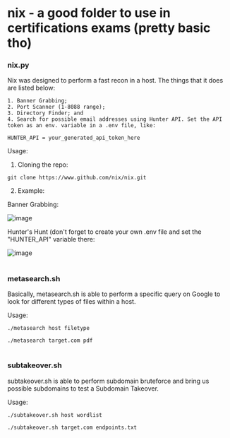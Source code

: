 # nix - a good folder to use in certifications exams (pretty basic tho)

### nix.py

Nix was designed to perform a fast recon in a host. The things that it does are listed below:

    1. Banner Grabbing;
    2. Port Scanner (1-8088 range);
    3. Directory Finder; and
    4. Search for possible email addresses using Hunter API. Set the API token as an env. variable in a .env file, like:
    
   ```HUNTER_API = your_generated_api_token_here```

Usage:

1. Cloning the repo:

```git clone https://www.github.com/nix/nix.git```

2. Example:

Banner Grabbing:

![image](https://github.com/0xn4d/nix/assets/85083396/8fc3d26a-434e-4221-9b40-95384190d6d7)

Hunter's Hunt (don't forget to create your own .env file and set the "HUNTER_API" variable there:

![image](https://github.com/0xn4d/nix/assets/85083396/8e39df4a-16fe-4b2b-9c5d-d0f98699b75d)

#

### metasearch.sh

Basically, metasearch.sh is able to perform a specific query on Google to look for different types of files within a host.

Usage:

```./metasearch host filetype```

```./metasearch target.com pdf```

#

### subtakeover.sh

subtakeover.sh is able to perform subdomain bruteforce and bring us possible subdomains to test a Subdomain Takeover.

Usage:

```./subtakeover.sh host wordlist```

```./subtakeover.sh target.com endpoints.txt```
